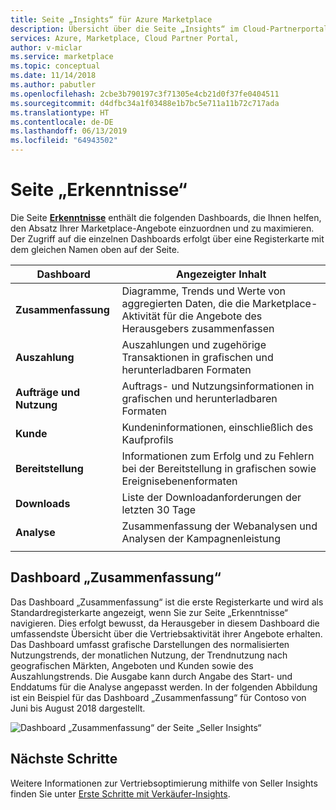 ```yaml
---
title: Seite „Insights“ für Azure Marketplace
description: Übersicht über die Seite „Insights“ im Cloud-Partnerportal für Azure Marketplace.
services: Azure, Marketplace, Cloud Partner Portal,
author: v-miclar
ms.service: marketplace
ms.topic: conceptual
ms.date: 11/14/2018
ms.author: pabutler
ms.openlocfilehash: 2cbe3b790197c3f71305e4cb21d0f37fe0404511
ms.sourcegitcommit: d4dfbc34a1f03488e1b7bc5e711a11b72c717ada
ms.translationtype: HT
ms.contentlocale: de-DE
ms.lasthandoff: 06/13/2019
ms.locfileid: "64943502"
---
```

# <a name="insights-page"></a>Seite „Erkenntnisse“

Die Seite [**Erkenntnisse**](https://cloudpartner.azure.com/#insights) enthält die folgenden Dashboards, die Ihnen helfen, den Absatz Ihrer Marketplace-Angebote einzuordnen und zu maximieren.  Der Zugriff auf die einzelnen Dashboards erfolgt über eine Registerkarte mit dem gleichen Namen oben auf der Seite.


|  **Dashboard**    |  **Angezeigter Inhalt**               |
|  -------------    |  ---------------------               |
| **Zusammenfassung**       | Diagramme, Trends und Werte von aggregierten Daten, die die Marketplace-Aktivität für die Angebote des Herausgebers zusammenfassen |
| **Auszahlung**        | Auszahlungen und zugehörige Transaktionen in grafischen und herunterladbaren Formaten |
| **Aufträge und Nutzung** | Auftrags- und Nutzungsinformationen in grafischen und herunterladbaren Formaten |
| **Kunde**      | Kundeninformationen, einschließlich des Kaufprofils |
| **Bereitstellung**    | Informationen zum Erfolg und zu Fehlern bei der Bereitstellung in grafischen sowie Ereignisebenenformaten |
| **Downloads**     | Liste der Downloadanforderungen der letzten 30 Tage |
| **Analyse**     | Zusammenfassung der Webanalysen und Analysen der Kampagnenleistung |
|  |  |


## <a name="summary-dashboard"></a>Dashboard „Zusammenfassung“
Das Dashboard „Zusammenfassung“ ist die erste Registerkarte und wird als Standardregisterkarte angezeigt, wenn Sie zur Seite „Erkenntnisse“ navigieren.  Dies erfolgt bewusst, da Herausgeber in diesem Dashboard die umfassendste Übersicht über die Vertriebsaktivität ihrer Angebote erhalten.  Das Dashboard umfasst grafische Darstellungen des normalisierten Nutzungstrends, der monatlichen Nutzung, der Trendnutzung nach geografischen Märkten, Angeboten und Kunden sowie des Auszahlungstrends.  Die Ausgabe kann durch Angabe des Start- und Enddatums für die Analyse angepasst werden.  In der folgenden Abbildung ist ein Beispiel für das Dashboard „Zusammenfassung“ für Contoso von Juni bis August 2018 dargestellt.

![Dashboard „Zusammenfassung“ der Seite „Seller Insights“](./media/insights-page1.png)


## <a name="next-steps"></a>Nächste Schritte

Weitere Informationen zur Vertriebsoptimierung mithilfe von Seller Insights finden Sie unter [Erste Schritte mit Verkäufer-Insights](./../../cloud-partner-portal-orig/si-getting-started.md).

